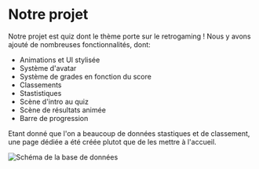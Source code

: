 # Notre projet 

Notre projet est quiz dont le thème porte sur le retrogaming !
Nous y avons ajouté de nombreuses fonctionnalités, dont:
- Animations et UI stylisée
- Système d'avatar
- Système de grades en fonction du score
- Classements
- Stastistiques
- Scène d'intro au quiz
- Scène de résultats animée
- Barre de progression
  
Etant donné que l'on a beaucoup de données stastiques et de classement, une page dédiée a été créée plutot que de les mettre à l'accueil.

![Schéma de la base de données](public/bdd.png)
